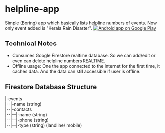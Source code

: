 # helpline-app
Simple (Boring) app which basically lists helpline numbers of events. Now only event added is "Kerala Rain Disaster".
<a href="https://play.google.com/store/apps/details?id=net.abhith.helplineapp">
  <img alt="Android app on Google Play"
       src="https://developer.android.com/images/brand/en_app_rgb_wo_45.png" />
</a>

## Technical Notes
- Consumes Google Firestore realtime database. So we can add/edit or even can delete helpline numbers REALTIME. 
- Offline usage: One the app connected to the internet for the first time, it caches data. 
And the data can still accessible if user is offline.

## Firestore Database Structure

|-events  
|--|-name (string)  
|--|-contacts  
|--|--|-name (string)  
|--|--|-phone (string)  
|--|--|-type (string) (landline/ mobile)  

